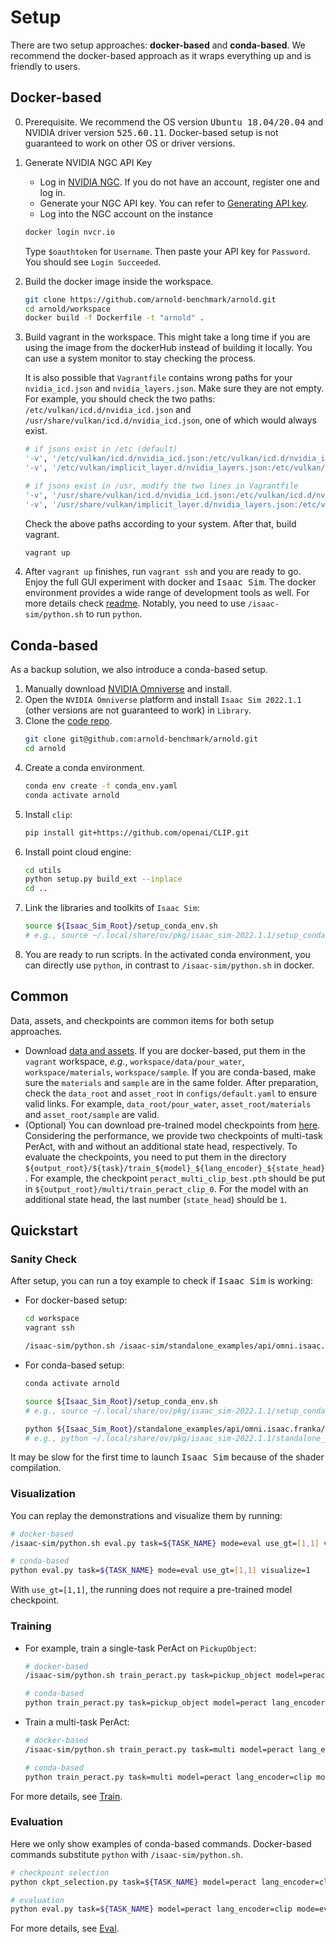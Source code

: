 # Setup

There are two setup approaches: **docker-based** and **conda-based**. We recommend the docker-based approach as it wraps everything up and is friendly to users.

## Docker-based

0. Prerequisite. We recommend the OS version <tt>Ubuntu 18.04/20.04</tt> and NVIDIA driver version <tt>525.60.11</tt>. Docker-based setup is not guaranteed to work on other OS or driver versions.
1. Generate NVIDIA NGC API Key
   - Log in [NVIDIA NGC](https://catalog.ngc.nvidia.com/). If you do not have an account, register one and log in.
   - Generate your NGC API key. You can refer to [Generating API key](https://docs.nvidia.com/ngc/gpu-cloud/ngc-user-guide/index.html#generating-api-key).
   - Log into the NGC account on the instance
   ```bash
   docker login nvcr.io
   ```
   Type `$oauthtoken` for `Username`. Then paste your API key for `Password`. You should see `Login Succeeded`.
2. Build the docker image inside the workspace.
   ```bash
   git clone https://github.com/arnold-benchmark/arnold.git
   cd arnold/workspace
   docker build -f Dockerfile -t "arnold" .
   ```
3. Build vagrant in the workspace. This might take a long time if you are using the image from the dockerHub instead of building it locally. You can use a system monitor to stay checking the process.

   It is also possible that `Vagrantfile` contains wrong paths for your `nvidia_icd.json` and `nvidia_layers.json`. Make sure they are not empty. For example, you should check the two paths: `/etc/vulkan/icd.d/nvidia_icd.json` and `/usr/share/vulkan/icd.d/nvidia_icd.json`, one of which would always exist.

   ```ruby
   # if jsons exist in /etc (default)
   '-v', '/etc/vulkan/icd.d/nvidia_icd.json:/etc/vulkan/icd.d/nvidia_icd.json',
   '-v', '/etc/vulkan/implicit_layer.d/nvidia_layers.json:/etc/vulkan/implicit_layer.d/nvidia_layers.json',

   # if jsons exist in /usr, modify the two lines in Vagrantfile
   '-v', '/usr/share/vulkan/icd.d/nvidia_icd.json:/etc/vulkan/icd.d/nvidia_icd.json',
   '-v', '/usr/share/vulkan/implicit_layer.d/nvidia_layers.json:/etc/vulkan/implicit_layer.d/nvidia_layers.json',
   ```
   Check the above paths according to your system. After that, build vagrant.
   ```bash
   vagrant up
   ```
4. After `vagrant up` finishes, run `vagrant ssh` and you are ready to go. Enjoy the full GUI experiment with docker and <tt>Isaac Sim</tt>. The docker environment provides a wide range of development tools as well. For more details check [readme](./docker_readme.md). Notably, you need to use `/isaac-sim/python.sh` to run `python`.

## Conda-based

As a backup solution, we also introduce a conda-based setup.

1. Manually download [NVIDIA Omniverse](https://www.nvidia.com/en-us/omniverse/download/) and install.
2. Open the `NVIDIA Omniverse` platform and install `Isaac Sim 2022.1.1` (other versions are not guaranteed to work) in `Library`.
3. Clone the [code repo](https://github.com/arnold-benchmark/arnold).
   ```bash
   git clone git@github.com:arnold-benchmark/arnold.git
   cd arnold
   ```
4. Create a conda environment.
   ```bash
   conda env create -f conda_env.yaml
   conda activate arnold
   ```
5. Install `clip`:
   ```bash
   pip install git+https://github.com/openai/CLIP.git
   ```
6. Install point cloud engine:
   ```bash
   cd utils
   python setup.py build_ext --inplace
   cd ..
   ```
7. Link the libraries and toolkits of `Isaac Sim`:
   ```bash
   source ${Isaac_Sim_Root}/setup_conda_env.sh
   # e.g., source ~/.local/share/ov/pkg/isaac_sim-2022.1.1/setup_conda_env.sh
   ```
8. You are ready to run scripts. In the activated conda environment, you can directly use `python`, in contrast to `/isaac-sim/python.sh` in docker.

## Common

Data, assets, and checkpoints are common items for both setup approaches.
- Download [data and assets](https://drive.google.com/drive/folders/1yaEItqU9_MdFVQmkKA6qSvfXy_cPnKGA?usp=sharing). If you are docker-based, put them in the `vagrant` workspace, *e.g.*, `workspace/data/pour_water`, `workspace/materials`, `workspace/sample`. If you are conda-based, make sure the `materials` and `sample` are in the same folder. After preparation, check the `data_root` and `asset_root` in `configs/default.yaml` to ensure valid links. For example, `data_root/pour_water`, `asset_root/materials` and `asset_root/sample` are valid.
- (Optional) You can download pre-trained model checkpoints from [here](https://drive.google.com/drive/folders/1yaEItqU9_MdFVQmkKA6qSvfXy_cPnKGA). Considering the performance, we provide two checkpoints of multi-task PerAct, with and without an additional state head, respectively. To evaluate the checkpoints, you need to put them in the directory `${output_root}/${task}/train_${model}_${lang_encoder}_${state_head}`. For example, the checkpoint `peract_multi_clip_best.pth` should be put in `${output_root}/multi/train_peract_clip_0`. For the model with an additional state head, the last number (`state_head`) should be `1`.

## Quickstart

### Sanity Check

After setup, you can run a toy example to check if <tt>Isaac Sim</tt> is working:
- For docker-based setup:
  ```bash
  cd workspace
  vagrant ssh

  /isaac-sim/python.sh /isaac-sim/standalone_examples/api/omni.isaac.franka/pick_place.py
  ```
- For conda-based setup:
  ```bash
  conda activate arnold

  source ${Isaac_Sim_Root}/setup_conda_env.sh
  # e.g., source ~/.local/share/ov/pkg/isaac_sim-2022.1.1/setup_conda_env.sh

  python ${Isaac_Sim_Root}/standalone_examples/api/omni.isaac.franka/pick_place.py
  # e.g., python ~/.local/share/ov/pkg/isaac_sim-2022.1.1/standalone_examples/api/omni.isaac.franka/pick_place.py
  ```

It may be slow for the first time to launch <tt>Isaac Sim</tt> because of the shader compilation.

### Visualization

You can replay the demonstrations and visualize them by running:
```bash
# docker-based
/isaac-sim/python.sh eval.py task=${TASK_NAME} mode=eval use_gt=[1,1] visualize=1

# conda-based
python eval.py task=${TASK_NAME} mode=eval use_gt=[1,1] visualize=1
```

With `use_gt=[1,1]`, the running does not require a pre-trained model checkpoint.

### Training
- For example, train a single-task PerAct on `PickupObject`:
  ```bash
  # docker-based
  /isaac-sim/python.sh train_peract.py task=pickup_object model=peract lang_encoder=clip mode=train batch_size=8 steps=100000

  # conda-based
  python train_peract.py task=pickup_object model=peract lang_encoder=clip mode=train batch_size=8 steps=100000
  ```
- Train a multi-task PerAct:
  ```bash
  # docker-based
  /isaac-sim/python.sh train_peract.py task=multi model=peract lang_encoder=clip mode=train batch_size=8 steps=200000

  # conda-based
  python train_peract.py task=multi model=peract lang_encoder=clip mode=train batch_size=8 steps=200000
  ```

For more details, see [Train](../train/index.md).

### Evaluation
Here we only show examples of conda-based commands. Docker-based commands substitute `python` with `/isaac-sim/python.sh`.
```bash
# checkpoint selection
python ckpt_selection.py task=${TASK_NAME} model=peract lang_encoder=clip mode=eval visualize=0

# evaluation
python eval.py task=${TASK_NAME} model=peract lang_encoder=clip mode=eval visualize=0
```

For more details, see [Eval](../eval/index.md).
